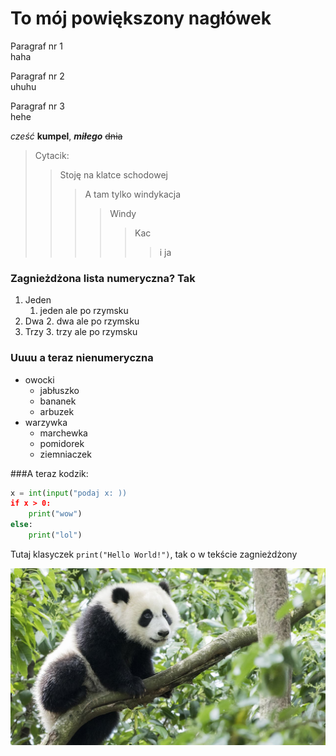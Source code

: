 # To mój powiększony nagłówek 

Paragraf nr 1 </br> haha

Paragraf nr 2 </br> uhuhu

Paragraf nr 3 </br> hehe

*cześć* **kumpel**, ***miłego*** ~~dnia~~

>Cytacik:
>>Stoję na klatce schodowej
>>>A tam tylko windykacja
>>>>Windy
>>>>>Kac
>>>>>>i ja

### Zagnieżdżona lista numeryczna? Tak

1. Jeden 
   1. jeden ale po rzymsku
2. Dwa
   2. dwa ale po rzymsku
4. Trzy
   3. trzy ale po rzymsku

### Uuuu a teraz nienumeryczna

+ owocki
  - jabłuszko
  - bananek
  - arbuzek
+ warzywka
    - marchewka
    - pomidorek
    - ziemniaczek

###A teraz kodzik:
```py
x = int(input("podaj x: ))
if x > 0:
    print("wow")
else:
    print("lol")
```

Tutaj klasyczek `print("Hello World!")`, tak o w tekście zagnieżdżony

![Pikczer](panda.jpeg)
